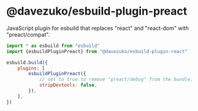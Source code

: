 # @davezuko/esbuild-plugin-preact

JavaScript plugin for esbuild that replaces "react" and "react-dom" with "preact/compat".

```js
import * as esbuild from "esbuild"
import {esbuildPluginPreact} from "@davezuko/esbuild-plugin-react"

esbuild.build({
    plugins: [
        esbuildPluginPreact({
            // set to true to remove "preact/debug" from the bundle.
            stripDevtools: false,
        }),
    ],
})
```

